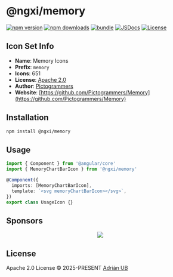 # @ngxi/memory

[![npm version][npm-version-src]][npm-version-href]
[![npm downloads][npm-downloads-src]][npm-downloads-href]
[![bundle][bundle-src]][bundle-href]
[![JSDocs][jsdocs-src]][jsdocs-href]
[![License][license-src]][license-href]

## Icon Set Info

- **Name**: Memory Icons
- **Prefix**: `memory`
- **Icons**: 651
- **License**: [Apache 2.0](https://github.com/Pictogrammers/Memory/blob/main/LICENSE)
- **Author**: [Pictogrammers](https://github.com/Pictogrammers/Memory)
- **Website**: [https://github.com/Pictogrammers/Memory](https://github.com/Pictogrammers/Memory)

## Installation

```sh
npm install @ngxi/memory
```

## Usage

```ts
import { Component } from '@angular/core'
import { MemoryChartBarIcon } from '@ngxi/memory'

@Component({
  imports: [MemoryChartBarIcon],
  template: `<svg memoryChartBarIcon></svg>`,
})
export class UsageIcon {}
```

## Sponsors

<p align="center">
  <a href="https://cdn.jsdelivr.net/gh/adrian-ub/static/sponsors.svg">
    <img src='https://cdn.jsdelivr.net/gh/adrian-ub/static/sponsors.svg'/>
  </a>
</p>

## License

Apache 2.0 License © 2025-PRESENT [Adrián UB](https://github.com/adrian-ub)

<!-- Badges -->

[npm-version-src]: https://img.shields.io/npm/v/@ngxi/memory?style=flat&colorA=080f12&colorB=1fa669
[npm-version-href]: https://npmjs.com/package/@ngxi/memory
[npm-downloads-src]: https://img.shields.io/npm/dm/@ngxi/memory?style=flat&colorA=080f12&colorB=1fa669
[npm-downloads-href]: https://npmjs.com/package/@ngxi/memory
[bundle-src]: https://img.shields.io/bundlephobia/minzip/@ngxi/memory?style=flat&colorA=080f12&colorB=1fa669&label=minzip
[bundle-href]: https://bundlephobia.com/result?p=@ngxi/memory
[license-src]: https://img.shields.io/npm/l/@ngxi/memory?style=flat&colorA=080f12&colorB=1fa669
[license-href]: https://github.com/adrian-ub/ngxi/blob/main/LICENSE
[jsdocs-src]: https://img.shields.io/badge/jsdocs-reference-080f12?style=flat&colorA=080f12&colorB=1fa669
[jsdocs-href]: https://www.jsdocs.io/package/@ngxi/memory
